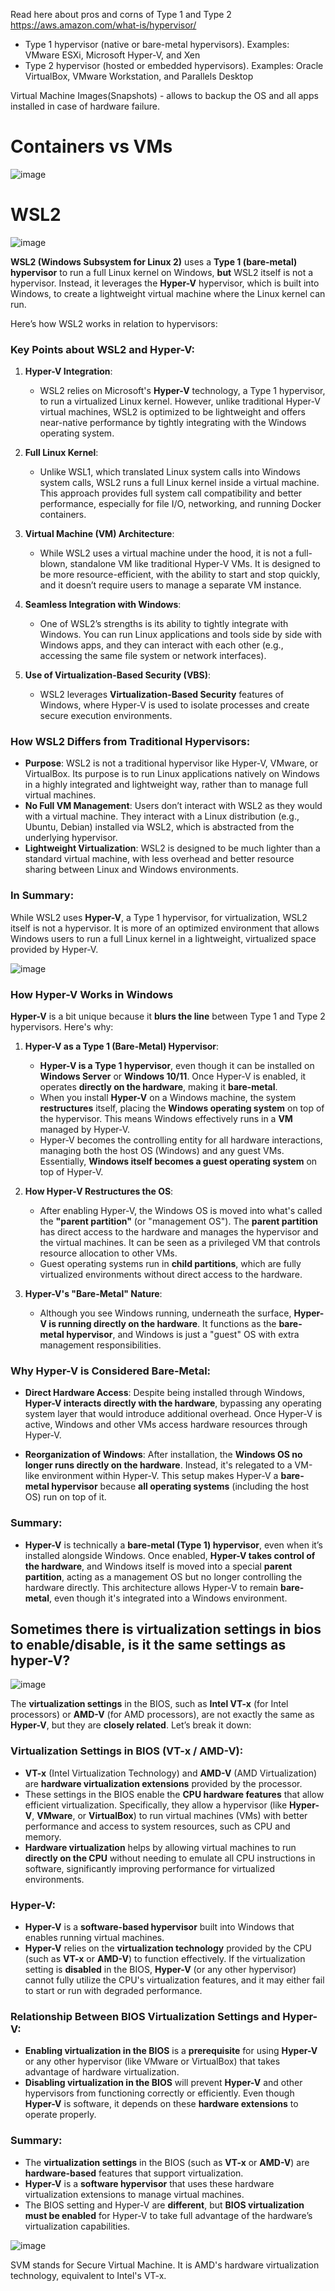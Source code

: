 Read here about pros and corns of Type 1 and Type 2 https://aws.amazon.com/what-is/hypervisor/

- Type 1 hypervisor (native or bare-metal hypervisors). Examples: VMware ESXi, Microsoft Hyper-V, and Xen
- Type 2 hypervisor (hosted or embedded hypervisors). Examples: Oracle VirtualBox, VMware Workstation, and Parallels Desktop

Virtual Machine Images(Snapshots) - allows to backup the OS and all apps installed in case of hardware failure.

# Containers vs VMs

![image](https://github.com/user-attachments/assets/1c576f4d-5ec8-4c6b-96f2-dd3c75077ccb)

# WSL2

![image](https://github.com/user-attachments/assets/3371d6a2-4fa4-428c-9f6c-702c3da872ab)

**WSL2 (Windows Subsystem for Linux 2)** uses a **Type 1 (bare-metal) hypervisor** to run a full Linux kernel on Windows, **but** WSL2 itself is not a hypervisor. Instead, it leverages the **Hyper-V** hypervisor, which is built into Windows, to create a lightweight virtual machine where the Linux kernel can run.

Here’s how WSL2 works in relation to hypervisors:

### Key Points about WSL2 and Hyper-V:

1. **Hyper-V Integration**:
   - WSL2 relies on Microsoft's **Hyper-V** technology, a Type 1 hypervisor, to run a virtualized Linux kernel. However, unlike traditional Hyper-V virtual machines, WSL2 is optimized to be lightweight and offers near-native performance by tightly integrating with the Windows operating system.

2. **Full Linux Kernel**:
   - Unlike WSL1, which translated Linux system calls into Windows system calls, WSL2 runs a full Linux kernel inside a virtual machine. This approach provides full system call compatibility and better performance, especially for file I/O, networking, and running Docker containers.

3. **Virtual Machine (VM) Architecture**:
   - While WSL2 uses a virtual machine under the hood, it is not a full-blown, standalone VM like traditional Hyper-V VMs. It is designed to be more resource-efficient, with the ability to start and stop quickly, and it doesn’t require users to manage a separate VM instance.

4. **Seamless Integration with Windows**:
   - One of WSL2’s strengths is its ability to tightly integrate with Windows. You can run Linux applications and tools side by side with Windows apps, and they can interact with each other (e.g., accessing the same file system or network interfaces).

5. **Use of Virtualization-Based Security (VBS)**:
   - WSL2 leverages **Virtualization-Based Security** features of Windows, where Hyper-V is used to isolate processes and create secure execution environments.

### How WSL2 Differs from Traditional Hypervisors:
- **Purpose**: WSL2 is not a traditional hypervisor like Hyper-V, VMware, or VirtualBox. Its purpose is to run Linux applications natively on Windows in a highly integrated and lightweight way, rather than to manage full virtual machines.
- **No Full VM Management**: Users don’t interact with WSL2 as they would with a virtual machine. They interact with a Linux distribution (e.g., Ubuntu, Debian) installed via WSL2, which is abstracted from the underlying hypervisor.
- **Lightweight Virtualization**: WSL2 is designed to be much lighter than a standard virtual machine, with less overhead and better resource sharing between Linux and Windows environments.

### In Summary:
While WSL2 uses **Hyper-V**, a Type 1 hypervisor, for virtualization, WSL2 itself is not a hypervisor. It is more of an optimized environment that allows Windows users to run a full Linux kernel in a lightweight, virtualized space provided by Hyper-V.

![image](https://github.com/user-attachments/assets/a8de8698-a5d4-44a7-8ba3-05007aa72bb4)

### How Hyper-V Works in Windows

**Hyper-V** is a bit unique because it **blurs the line** between Type 1 and Type 2 hypervisors. Here's why:

1. **Hyper-V as a Type 1 (Bare-Metal) Hypervisor**:
   - **Hyper-V is a Type 1 hypervisor**, even though it can be installed on **Windows Server** or **Windows 10/11**. Once Hyper-V is enabled, it operates **directly on the hardware**, making it **bare-metal**. 
   - When you install **Hyper-V** on a Windows machine, the system **restructures** itself, placing the **Windows operating system** on top of the hypervisor. This means Windows effectively runs in a **VM** managed by Hyper-V.
   - Hyper-V becomes the controlling entity for all hardware interactions, managing both the host OS (Windows) and any guest VMs. Essentially, **Windows itself becomes a guest operating system** on top of Hyper-V.

2. **How Hyper-V Restructures the OS**:
   - After enabling Hyper-V, the Windows OS is moved into what's called the **"parent partition"** (or "management OS"). The **parent partition** has direct access to the hardware and manages the hypervisor and the virtual machines. It can be seen as a privileged VM that controls resource allocation to other VMs.
   - Guest operating systems run in **child partitions**, which are fully virtualized environments without direct access to the hardware.

3. **Hyper-V's "Bare-Metal" Nature**:
   - Although you see Windows running, underneath the surface, **Hyper-V is running directly on the hardware**. It functions as the **bare-metal hypervisor**, and Windows is just a "guest" OS with extra management responsibilities.

### Why Hyper-V is Considered Bare-Metal:

- **Direct Hardware Access**: Despite being installed through Windows, **Hyper-V interacts directly with the hardware**, bypassing any operating system layer that would introduce additional overhead. Once Hyper-V is active, Windows and other VMs access hardware resources through Hyper-V.
  
- **Reorganization of Windows**: After installation, the **Windows OS no longer runs directly on the hardware**. Instead, it's relegated to a VM-like environment within Hyper-V. This setup makes Hyper-V a **bare-metal hypervisor** because **all operating systems** (including the host OS) run on top of it.

### Summary:
- **Hyper-V** is technically a **bare-metal (Type 1) hypervisor**, even when it’s installed alongside Windows. Once enabled, **Hyper-V takes control of the hardware**, and Windows itself is moved into a special **parent partition**, acting as a management OS but no longer controlling the hardware directly. This architecture allows Hyper-V to remain **bare-metal**, even though it's integrated into a Windows environment.

## Sometimes there is virtualization settings in bios to enable/disable, is it the same settings as hyper-V?

![image](https://github.com/user-attachments/assets/60ec90eb-ef2b-4959-a702-00f9bea3694d)

The **virtualization settings** in the BIOS, such as **Intel VT-x** (for Intel processors) or **AMD-V** (for AMD processors), are not exactly the same as **Hyper-V**, but they are **closely related**. Let’s break it down:

### Virtualization Settings in BIOS (VT-x / AMD-V):
- **VT-x** (Intel Virtualization Technology) and **AMD-V** (AMD Virtualization) are **hardware virtualization extensions** provided by the processor.
- These settings in the BIOS enable the **CPU hardware features** that allow efficient virtualization. Specifically, they allow a hypervisor (like **Hyper-V**, **VMware**, or **VirtualBox**) to run virtual machines (VMs) with better performance and access to system resources, such as CPU and memory.
- **Hardware virtualization** helps by allowing virtual machines to run **directly on the CPU** without needing to emulate all CPU instructions in software, significantly improving performance for virtualized environments.

### Hyper-V:
- **Hyper-V** is a **software-based hypervisor** built into Windows that enables running virtual machines.
- **Hyper-V** relies on the **virtualization technology** provided by the CPU (such as **VT-x** or **AMD-V**) to function effectively. If the virtualization setting is **disabled** in the BIOS, **Hyper-V** (or any other hypervisor) cannot fully utilize the CPU's virtualization features, and it may either fail to start or run with degraded performance.

### Relationship Between BIOS Virtualization Settings and Hyper-V:
- **Enabling virtualization in the BIOS** is a **prerequisite** for using **Hyper-V** or any other hypervisor (like VMware or VirtualBox) that takes advantage of hardware virtualization.
- **Disabling virtualization in the BIOS** will prevent **Hyper-V** and other hypervisors from functioning correctly or efficiently. Even though **Hyper-V** is software, it depends on these **hardware extensions** to operate properly.

### Summary:
- The **virtualization settings** in the BIOS (such as **VT-x** or **AMD-V**) are **hardware-based** features that support virtualization.
- **Hyper-V** is a **software hypervisor** that uses these hardware virtualization extensions to manage virtual machines.
- The BIOS setting and Hyper-V are **different**, but **BIOS virtualization must be enabled** for Hyper-V to take full advantage of the hardware’s virtualization capabilities.

![image](https://github.com/user-attachments/assets/8b84a29b-0c75-4ae1-b8e2-a9c2f49fb577)

SVM stands for Secure Virtual Machine. It is AMD's hardware virtualization technology, equivalent to Intel's VT-x.
